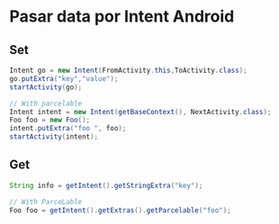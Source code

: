 # Pasar data por Intent Android

## Set

```java
Intent go = new Intent(FromActivity.this,ToActivity.class);
go.putExtra("key","value");
startActivity(go);

// With parcelable
Intent intent = new Intent(getBaseContext(), NextActivity.class);
Foo foo = new Foo();
intent.putExtra("foo ", foo);
startActivity(intent);
```

## Get

```java
String info = getIntent().getStringExtra("key");

// With ParceLable
Foo foo = getIntent().getExtras().getParcelable("foo");
```

